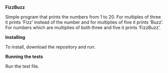 
**FizzBuzz**

Simple program that prints the numbers from 1 to 20.
For multiples of three it prints ‘Fizz’ instead of the number and for multiplies of five it prints ‘Buzz’.
For numbers which are multiplies of both three and five it prints ‘FizzBuzz’.


**Installing**

To install, download the repository and run.


**Running the tests**

Run the test file.